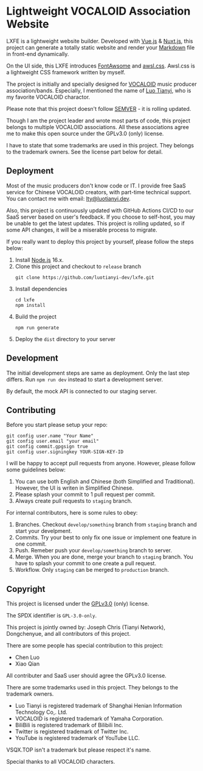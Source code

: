 # Lightweight VOCALOID Association Website

LXFE is a lightweight website builder. Developed with [Vue.js](https://vuejs.org/) & [Nuxt.js](https://nuxtjs.org/), this project can generate a totally static website and render your [Markdown](https://en.wikipedia.org/wiki/Markdown) file in front-end dynamically.

On the UI side, this LXFE introduces [FontAwsome](https://fontawesome.com/) and [awsl.css](https://github.com/baobao1270/awsl.css). Awsl.css is a lightweight CSS framework written by myself.

The project is initially and specially designed for [VOCALOID](https://www.vocaloid.com/en/) music producer association/bands. Especially, I mentioned the name of [Luo Tianyi](https://en.wikipedia.org/wiki/Luo_Tianyi), who is my favorite VOCALOID charactor.

Please note that this project doesn't follow [SEMVER](https://semver.org/) - it is rolling updated.

Though I am the project leader and wrote most parts of code, this project belongs to multiple VOCALOID associations. All these associations agree me to make this open source under the GPLv3.0 (only) license.

I have to state that some trademarks are used in this project. They belongs to the trademark owners. See the license part below for detail.

## Deployment

Most of the music producers don't know code or IT. I provide free SaaS service for Chinese VOCALOID creators, with part-time technical support. You can contact me with email: [lty@luotianyi.dev](mailto:lty@luotianyi.dev).

Also, this project is continuously updated with GitHub Actions CI/CD to our SaaS server based on user's feedback. If you choose to self-host, you may be unable to get the latest updates. This project is rolling updated, so if some API changes, it will be a miserable process to migrate.

If you really want to deploy this project by yourself, please follow the steps below:

1. Install [Node.js](https://nodejs.org/en/download/) 16.x.
2. Clone this project and checkout to `release` branch
   ```shell
   git clone https://github.com/luotianyi-dev/lxfe.git
   ```
3. Install dependencies
   ```shell
   cd lxfe
   npm install
   ```
4. Build the project
   ```shell
   npm run generate
   ```
5. Deploy the `dist` directory to your server

## Development
The initial development steps are same as deployment. Only the last step differs. Run `npm run dev` instead to start a development server.

By default, the mock API is connected to our staging server.

## Contributing

Before you start please setup your repo:

```shell
git config user.name "Your Name"
git config user.email "your email"
git config commit.gpgsign true
git config user.signingkey YOUR-SIGN-KEY-ID
```



I will be happy to accept pull requests from anyone. However, please follow some guidelines below:
 1. You can use both English and Chinese (both Simplified and Traditional). However, the UI is writen in Simplified Chinese.
 2. Please splash your commit to 1 pull request per commit.
 3. Always create pull requests to `staging` branch.

For internal contributors, here is some rules to obey:
 1. Branches. Checkout `develop/something` branch from `staging` branch and start your develpment.
 2. Commits. Try your best to only fix one issue or implement one feature in one commit.
 3. Push. Remeber push your `develop/something` branch to server.
 4. Merge. When you are done, merge your branch to `staging` branch. You have to splash your commit to one create a pull request.
 5. Workflow. Only `staging` can be merged to `production` branch.

## Copyright
This project is licensed under the [GPLv3.0](https://www.gnu.org/licenses/gpl-3.0.en.html) (only) license.

The SPDX identifier is `GPL-3.0-only`.

This project is jointly owned by: Joseph Chris (Tianyi Network), Dongchenyue, and all contributors of this project.

There are some people has special contribution to this project:
 - Chen Luo
 - Xiao Qian

All contributer and SaaS user should agree the GPLv3.0 license.

There are some trademarks used in this project. They belongs to the trademark owners.
 - Luo Tianyi is registered trademark of Shanghai Henian Information Technology Co,. Ltd.
 - VOCALOID is registered trademark of Yamaha Corporation.
 - BiliBili is registered trademark of Bilibili Inc.
 - Twitter is registered trademark of Twitter Inc.
 - YouTube is registered trademark of YouTube LLC.

VSQX.TOP isn't a trademark but please respect it's name.

Special thanks to all VOCALOID characters.
